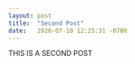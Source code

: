 ```yaml
---
layout: post
title:  "Second Post"
date:   2020-07-10 12:25:31 -0700
---
```


THIS IS A SECOND POST
